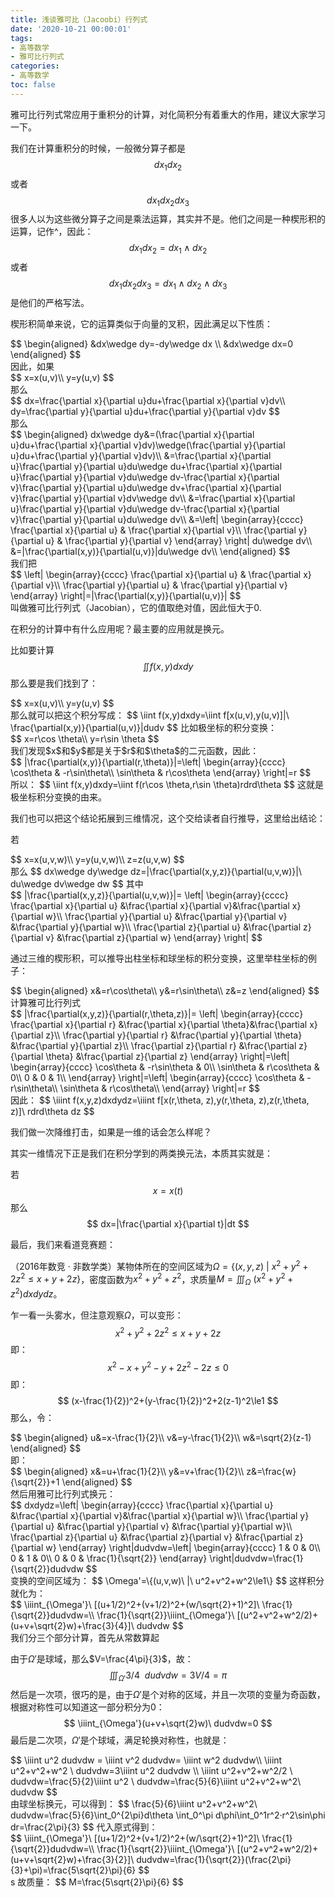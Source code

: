 ```yaml
---
title: 浅谈雅可比（Jacoobi）行列式
date: '2020-10-21 00:00:01'
tags: 
- 高等数学
- 雅可比行列式
categories:
- 高等数学
toc: false
---
```


雅可比行列式常应用于重积分的计算，对化简积分有着重大的作用，建议大家学习一下。

我们在计算重积分的时候，一般微分算子都是
$$
dx_1dx_2
$$
或者
$$
dx_1dx_2dx_3
$$
很多人以为这些微分算子之间是乘法运算，其实并不是。他们之间是一种楔形积的运算，记作^，因此：
$$
dx_1dx_2=dx_1\wedge dx_2
$$
或者
$$
dx_1dx_2dx_3=dx_1\wedge dx_2\wedge dx_3
$$
是他们的严格写法。

楔形积简单来说，它的运算类似于向量的叉积，因此满足以下性质：
<div>
$$
\begin{aligned}
&dx\wedge dy=-dy\wedge dx
\\
&dx\wedge dx=0
\end{aligned}
$$
<div>
因此，如果
<div>
$$
x=x(u,v)\\
y=y(u,v)
$$
<div>
那么
<div>
$$
dx=\frac{\partial x}{\partial u}du+\frac{\partial x}{\partial v}dv\\
dy=\frac{\partial y}{\partial u}du+\frac{\partial y}{\partial v}dv
$$
<div>
那么
<div>
$$
\begin{aligned}
dx\wedge dy&=(\frac{\partial x}{\partial u}du+\frac{\partial x}{\partial v}dv)\wedge(\frac{\partial y}{\partial u}du+\frac{\partial y}{\partial v}dv)\\
&=\frac{\partial x}{\partial u}\frac{\partial y}{\partial u}du\wedge du+\frac{\partial x}{\partial u}\frac{\partial y}{\partial v}du\wedge dv-\frac{\partial x}{\partial v}\frac{\partial y}{\partial u}du\wedge dv+\frac{\partial x}{\partial v}\frac{\partial y}{\partial v}dv\wedge dv\\
&=\frac{\partial x}{\partial u}\frac{\partial y}{\partial v}du\wedge dv-\frac{\partial x}{\partial v}\frac{\partial y}{\partial u}du\wedge dv\\
&=\left|
\begin{array}{cccc}
\frac{\partial x}{\partial u} & \frac{\partial x}{\partial v}\\
\frac{\partial y}{\partial u} & \frac{\partial y}{\partial v}
\end{array}
\right|
du\wedge dv\\
&=|\frac{\partial(x,y)}{\partial(u,v)}|du\wedge dv\\
\end{aligned}
$$
<div>
我们把
<div>
$$
\left|
\begin{array}{cccc}
\frac{\partial x}{\partial u} & \frac{\partial x}{\partial v}\\
\frac{\partial y}{\partial u} & \frac{\partial y}{\partial v}
\end{array}
\right|=|\frac{\partial(x,y)}{\partial(u,v)}|
$$
<div>
叫做雅可比行列式（Jacobian），它的值取绝对值，因此恒大于0.



在积分的计算中有什么应用呢？最主要的应用就是换元。

比如要计算
$$
\iint f(x,y)dxdy
$$
那么要是我们找到了：
<div>
$$
x=x(u,v)\\
y=y(u,v)
$$
<div>
那么就可以把这个积分写成：
$$
\iint f(x,y)dxdy=\iint f[x(u,v),y(u,v)]|\ \frac{\partial(x,y)}{\partial(u,v)}|dudv
$$
比如极坐标的积分变换：
<div>
$$
x=r\cos \theta\\
y=r\sin \theta
$$
<div>
我们发现$x$和$y$都是关于$r$和$\theta$的二元函数，因此：
<div>
$$
|\frac{\partial(x,y)}{\partial(r,\theta)}|=\left|
\begin{array}{cccc}
\cos\theta & -r\sin\theta\\
\sin\theta & r\cos\theta
\end{array}
\right|=r
$$
<div>
所以：
$$
\iint f(x,y)dxdy=\iint f(r\cos \theta,r\sin \theta)rdrd\theta
$$
这就是极坐标积分变换的由来。



我们也可以把这个结论拓展到三维情况，这个交给读者自行推导，这里给出结论：

若
<div>
$$
x=x(u,v,w)\\
y=y(u,v,w)\\
z=z(u,v,w)
$$
<div>
那么
$$
dx\wedge dy\wedge dz=|\frac{\partial(x,y,z)}{\partial(u,v,w)}|\ du\wedge dv\wedge dw
$$
其中
<div>
$$
|\frac{\partial(x,y,z)}{\partial(u,v,w)}|=
\left|
\begin{array}{cccc}
\frac{\partial x}{\partial u} &\frac{\partial x}{\partial v}&\frac{\partial x}{\partial w}\\
\frac{\partial y}{\partial u} &\frac{\partial y}{\partial v} &\frac{\partial y}{\partial w}\\
\frac{\partial z}{\partial u} &\frac{\partial z}{\partial v} &\frac{\partial z}{\partial w}
\end{array}
\right|
$$
<div>


通过三维的楔形积，可以推导出柱坐标和球坐标的积分变换，这里举柱坐标的例子：
<div>
$$
\begin{aligned}
x&=r\cos\theta\\
y&=r\sin\theta\\
z&=z
\end{aligned}
$$
<div>
计算雅可比行列式
<div>
$$
|\frac{\partial(x,y,z)}{\partial(r,\theta,z)}|=
\left|
\begin{array}{cccc}
\frac{\partial x}{\partial r} &\frac{\partial x}{\partial \theta}&\frac{\partial x}{\partial z}\\
\frac{\partial y}{\partial r} &\frac{\partial y}{\partial \theta} &\frac{\partial y}{\partial z}\\
\frac{\partial z}{\partial r} &\frac{\partial z}{\partial \theta} &\frac{\partial z}{\partial z}
\end{array}
\right|=\left|
\begin{array}{cccc}
\cos\theta & -r\sin\theta & 0\\
\sin\theta & r\cos\theta & 0\\
0 & 0 & 1\\
\end{array}
\right|=\left|
\begin{array}{cccc}
\cos\theta & -r\sin\theta\\
\sin\theta & r\cos\theta\\
\end{array}
\right|=r
$$
<div>
因此：
$$
\iiint f(x,y,z)dxdydz=\iiint f[x(r,\theta, z),y(r,\theta, z),z(r,\theta, z)]\ rdrd\theta dz
$$


我们做一次降维打击，如果是一维的话会怎么样呢？

其实一维情况下正是我们在积分学到的两类换元法，本质其实就是：

若
$$
x=x(t)
$$
那么
$$
dx=|\frac{\partial x}{\partial t}|dt
$$


最后，我们来看道竞赛题：

（2016年数竞 · 非数学类）某物体所在的空间区域为$\Omega=\{(x,y,z)\ |\ x^2+y^2+2z^2\le x+y+2z \}$，密度函数为$x^2+y^2+z^2$，求质量$M=\iiint_\Omega\ (x^2+y^2+z^2)dxdydz$。

乍一看一头雾水，但注意观察$\Omega$，可以变形：
$$
x^2+y^2+2z^2\le x+y+2z
$$
即：
$$
x^2-x+y^2-y+2z^2-2z\le0
$$
即：
$$
(x-\frac{1}{2})^2+(y-\frac{1}{2})^2+2(z-1)^2\le1
$$
那么，令：
<div>
$$
\begin{aligned}
u&=x-\frac{1}{2}\\
v&=y-\frac{1}{2}\\
w&=\sqrt{2}(z-1)
\end{aligned}
$$
<div>
即：
<div>
$$
\begin{aligned}
x&=u+\frac{1}{2}\\
y&=v+\frac{1}{2}\\
z&=\frac{w}{\sqrt{2}}+1
\end{aligned}
$$
<div>
然后用雅可比行列式换元：
<div>
$$
dxdydz=\left|
\begin{array}{cccc}
\frac{\partial x}{\partial u} &\frac{\partial x}{\partial v}&\frac{\partial x}{\partial w}\\
\frac{\partial y}{\partial u} &\frac{\partial y}{\partial v} &\frac{\partial y}{\partial w}\\
\frac{\partial z}{\partial u} &\frac{\partial z}{\partial v} &\frac{\partial z}{\partial w}
\end{array}
\right|dudvdw=\left|
\begin{array}{cccc}
1 & 0 & 0\\
0 & 1 & 0\\
0 & 0 & \frac{1}{\sqrt{2}}
\end{array}
\right|dudvdw=\frac{1}{\sqrt{2}}dudvdw
$$
<div>
变换的空间区域为：
$$
\Omega'=\{(u,v,w)\ |\ u^2+v^2+w^2\le1\}
$$
这样积分就化为：
<div>
$$
\iiint_{\Omega'}\ [(u+1/2)^2+(v+1/2)^2+(w/\sqrt{2}+1)^2]\ \frac{1}{\sqrt{2}}dudvdw=\\
\frac{1}{\sqrt{2}}\iiint_{\Omega'}\ [(u^2+v^2+w^2/2)+(u+v+\sqrt{2}w)+\frac{3}{4}]\ dudvdw
$$
<div>
我们分三个部分计算，首先从常数算起

由于$\Omega'$是球域，那么$V=\frac{4\pi}{3}$，故：
$$
\iiint_{\Omega'}3/4\ \ dudvdw=3V/4=\pi
$$
然后是一次项，很巧的是，由于$\Omega'$是个对称的区域，并且一次项的变量为奇函数，根据对称性可以知道这一部分积分为0：
$$
\iiint_{\Omega'}(u+v+\sqrt{2}w)\ dudvdw=0
$$
最后是二次项，$\Omega'$是个球域，满足轮换对称性，也就是：
<div>
$$
\iiint u^2 dudvdw = \iiint v^2 dudvdw= \iiint w^2 dudvdw\\
\iiint u^2+v^2+w^2 \ dudvdw=3\iiint u^2 dudvdw 
\\
\iiint u^2+v^2+w^2/2 \ dudvdw=\frac{5}{2}\iiint u^2 \ dudvdw=\frac{5}{6}\iiint u^2+v^2+w^2\ dudvdw
$$
<div>
由球坐标换元，可以得到：
$$
\frac{5}{6}\iiint u^2+v^2+w^2\ dudvdw=\frac{5}{6}\int_0^{2\pi}d\theta \int_0^\pi d\phi\int_0^1r^2·r^2\sin\phi dr=\frac{2\pi}{3}
$$
代入原式得到：
<div>
$$
\iiint_{\Omega'}\ [(u+1/2)^2+(v+1/2)^2+(w/\sqrt{2}+1)^2]\ \frac{1}{\sqrt{2}}dudvdw=\\
\frac{1}{\sqrt{2}}\iiint_{\Omega'}\ [(u^2+v^2+w^2/2)+(u+v+\sqrt{2}w)+\frac{3}{2}]\ dudvdw=\frac{1}{\sqrt{2}}(\frac{2\pi}{3}+\pi)=\frac{5\sqrt{2}\pi}{6}
$$
<div>s
故质量：
$$
M=\frac{5\sqrt{2}\pi}{6}
$$

